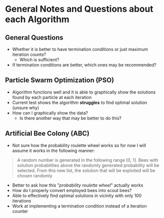 # General Notes and Questions about each Algorithm

## General Questions
- Whether it is better to have termination conditions or just maximum iteration counts?
    - Which is sufficient?
- If termination conditions are better, which ones may be recommended?

## Particle Swarm Optimization (PSO)
- Algorithm functions well and it is able to graphically show the solutions found by each particle at each iteration
- Current test shows the algorithm **struggles** to find optimal solution (unsure why)
- How can I graphically show the data?  
    - Is there another way that may be better to do this?

## Artificial Bee Colony (ABC)
- Not sure how the probability roulette wheel works so for now I will assume it works in the following manner:

> A random number is generated in the following range [0, 1]. Bees with solution probabilities above the randomly generated probability will be selected. From this new list, the solution that will be exploited will be chosen randomly

- Better to ask how this "*probability roulette wheel*" actually works
- How do I properly convert employed bees into scout bees?
- Able to effectively find optimal solutions in vicinity with only 100 iterations
- Work at implementing a termination condition instead of a iteration counter